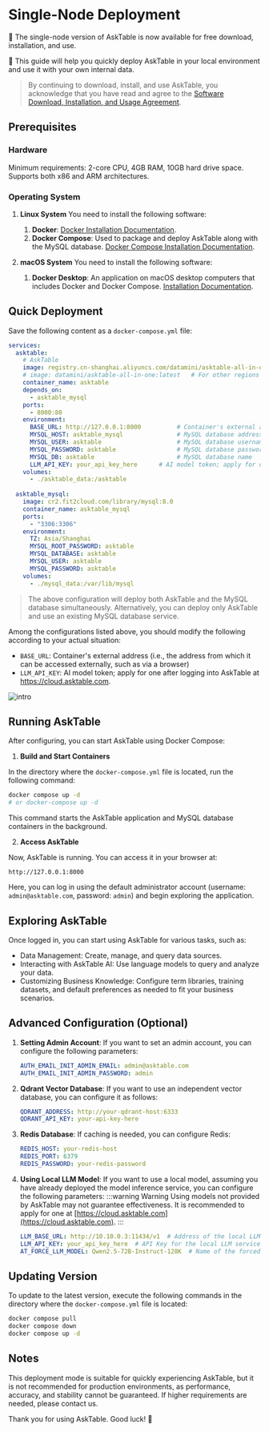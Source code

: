 # Single-Node Deployment

🚀 The single-node version of AskTable is now available for free download, installation, and use.

💪 This guide will help you quickly deploy AskTable in your local environment and use it with your own internal data.

> By continuing to download, install, and use AskTable, you acknowledge that you have read and agree to the [Software Download, Installation, and Usage Agreement](../appendix/software-end-user-license-agreement.md).

## **Prerequisites**

### **Hardware**

Minimum requirements: 2-core CPU, 4GB RAM, 10GB hard drive space. Supports both x86 and ARM architectures.

### **Operating System**

1. **Linux System**
   You need to install the following software:
   1. **Docker**: [Docker Installation Documentation](https://docs.docker.com/engine/install/).
   2. **Docker Compose**: Used to package and deploy AskTable along with the MySQL database. [Docker Compose Installation Documentation](https://docs.docker.com/compose/install/).

2. **macOS System**
   You need to install the following software:
   1. **Docker Desktop**: An application on macOS desktop computers that includes Docker and Docker Compose. [Installation Documentation](https://docs.docker.com/desktop/setup/install/mac-install/).

## **Quick Deployment**

Save the following content as a `docker-compose.yml` file:

   ```yaml
   services:
     asktable:
       # AskTable
       image: registry.cn-shanghai.aliyuncs.com/datamini/asktable-all-in-one:latest  # For users in mainland China
       # image: datamini/asktable-all-in-one:latest   # For other regions
       container_name: asktable
       depends_on:
         - asktable_mysql
       ports:
         - 8000:80
       environment:
         BASE_URL: http://127.0.0.1:8000          # Container's external address (i.e., the address from which it can be accessed externally, such as via a browser)
         MYSQL_HOST: asktable_mysql               # MySQL database address
         MYSQL_USER: asktable                     # MySQL database username
         MYSQL_PASSWORD: asktable                 # MySQL database password
         MYSQL_DB: asktable                       # MySQL database name
         LLM_API_KEY: your_api_key_here      # AI model token; apply for one after logging into AskTable at https://cloud.asktable.com.
       volumes:
         - ./asktable_data:/asktable
     
     asktable_mysql:
       image: cr2.fit2cloud.com/library/mysql:8.0
       container_name: asktable_mysql
       ports:
         - "3306:3306"
       environment:
         TZ: Asia/Shanghai
         MYSQL_ROOT_PASSWORD: asktable
         MYSQL_DATABASE: asktable
         MYSQL_USER: asktable
         MYSQL_PASSWORD: asktable
       volumes:
         - ./mysql_data:/var/lib/mysql
   ```

   > The above configuration will deploy both AskTable and the MySQL database simultaneously. Alternatively, you can deploy only AskTable and use an existing MySQL database service.

Among the configurations listed above, you should modify the following according to your actual situation:

- `BASE_URL`: Container's external address (i.e., the address from which it can be accessed externally, such as via a browser)
- `LLM_API_KEY`: AI model token; apply for one after logging into AskTable at https://cloud.asktable.com.

<div className="img-center medium">
  <img src="/img/asktable/deploy_all_in_one_1.png" alt="intro" />
</div>

## **Running AskTable**

After configuring, you can start AskTable using Docker Compose:

1. **Build and Start Containers**

In the directory where the `docker-compose.yml` file is located, run the following command:

```bash
docker compose up -d
# or docker-compose up -d
```

This command starts the AskTable application and MySQL database containers in the background.

2. **Access AskTable**

Now, AskTable is running. You can access it in your browser at:

```
http://127.0.0.1:8000
```

Here, you can log in using the default administrator account (username: `admin@asktable.com`, password: `admin`) and begin exploring the application.

## **Exploring AskTable**

Once logged in, you can start using AskTable for various tasks, such as:

- Data Management: Create, manage, and query data sources.
- Interacting with AskTable AI: Use language models to query and analyze your data.
- Customizing Business Knowledge: Configure term libraries, training datasets, and default preferences as needed to fit your business scenarios.

## **Advanced Configuration (Optional)**
1. **Setting Admin Account**:
   If you want to set an admin account, you can configure the following parameters:

   ```yaml
   AUTH_EMAIL_INIT_ADMIN_EMAIL: admin@asktable.com
   AUTH_EMAIL_INIT_ADMIN_PASSWORD: admin
   ```

2. **Qdrant Vector Database**:
   If you want to use an independent vector database, you can configure it as follows:

   ```yaml
   QDRANT_ADDRESS: http://your-qdrant-host:6333
   QDRANT_API_KEY: your-api-key-here
   ```

3. **Redis Database**:
   If caching is needed, you can configure Redis:

   ```yaml
   REDIS_HOST: your-redis-host
   REDIS_PORT: 6379
   REDIS_PASSWORD: your-redis-password
   ```

4. **Using Local LLM Model**:
   If you want to use a local model, assuming you have already deployed the model inference service, you can configure the following parameters:
   :::warning Warning
   Using models not provided by AskTable may not guarantee effectiveness. It is recommended to apply for one at [https://cloud.asktable.com](https://cloud.asktable.com).
   :::
   ```yaml
   LLM_BASE_URL: http://10.10.0.3:11434/v1  # Address of the local LLM service
   LLM_API_KEY: your_api_key_here  # API Key for the local LLM service (if no key authentication is required, this parameter does not need to be configured)
   AT_FORCE_LLM_MODEL: Qwen2.5-72B-Instruct-128K  # Name of the forced model to be used
   ```

## **Updating Version**

To update to the latest version, execute the following commands in the directory where the `docker-compose.yml` file is located:

```bash
docker compose pull
docker compose down
docker compose up -d
```

## **Notes**

This deployment mode is suitable for quickly experiencing AskTable, but it is not recommended for production environments, as performance, accuracy, and stability cannot be guaranteed. If higher requirements are needed, please contact us.

Thank you for using AskTable. Good luck! 🚀